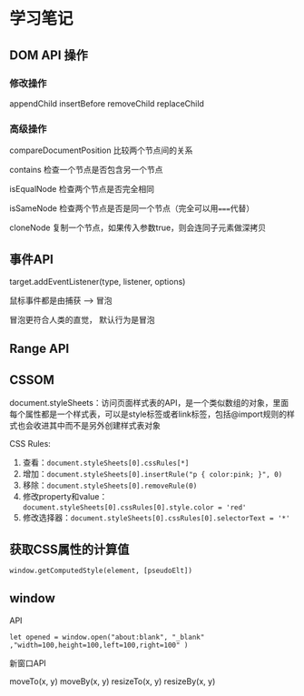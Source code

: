 # 学习笔记

## DOM API 操作

### 修改操作

appendChild
insertBefore
removeChild
replaceChild

### 高级操作

compareDocumentPosition 比较两个节点间的关系

contains 检查一个节点是否包含另一个节点

isEqualNode 检查两个节点是否完全相同

isSameNode 检查两个节点是否是同一个节点（完全可以用`===`代替）

cloneNode 复制一个节点，如果传入参数true，则会连同子元素做深拷贝

## 事件API

target.addEventListener(type, listener, options)

鼠标事件都是由捕获 --> 冒泡

冒泡更符合人类的直觉， 默认行为是冒泡

## Range API

## CSSOM

document.styleSheets：访问页面样式表的API，是一个类似数组的对象，里面每个属性都是一个样式表，可以是style标签或者link标签，包括@import规则的样式也会收进其中而不是另外创建样式表对象

CSS Rules:

1. 查看：`document.styleSheets[0].cssRules[*]`
2. 增加：`document.styleSheets[0].insertRule("p { color:pink; }", 0)`
3. 移除：`document.styleSheets[0].removeRule(0)`
4. 修改property和value：`document.styleSheets[0].cssRules[0].style.color = 'red'`
5. 修改选择器：`document.styleSheets[0].cssRules[0].selectorText = '*'`

## 获取CSS属性的计算值

`window.getComputedStyle(element, [pseudoElt])`

## window

API

`let opened = window.open("about:blank", "_blank" ,"width=100,height=100,left=100,right=100" )`

新窗口API

moveTo(x, y)
moveBy(x, y)
resizeTo(x, y)
resizeBy(x, y)
